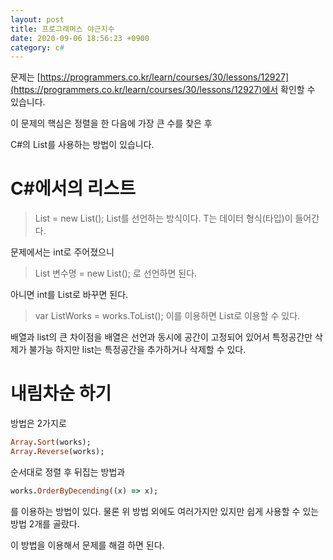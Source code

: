 ```yaml
---
layout: post
title: 프로그래머스 야근지수
date: 2020-09-06 18:56:23 +0900
category: c#
---
```


문제는 [https://programmers.co.kr/learn/courses/30/lessons/12927](https://programmers.co.kr/learn/courses/30/lessons/12927)에서 확인할 수 있습니다.

이 문제의 핵심은 정렬을 한 다음에 가장 큰 수를 찾은 후 

C#의 List를 사용하는 방법이 있습니다.


# C#에서의 리스트

>List<T> = new List<T>();
List를 선언하는 방식이다. T는 데이터 형식(타입)이 들어간다.

문제에서는 int로 주어졌으니 
>List<int> 변수명 = new List<int>();
로 선언하면 된다.

아니면 int를 List로 바꾸면 된다.
>var ListWorks = works.ToList();
이를 이용하면 List로 이용할 수 있다.

배열과 list의 큰 차이점을 배열은 선언과 동시에 공간이 고정되어 있어서 특정공간만 삭제가 불가능 하지만
list는 특정공간을 추가하거나 삭제할 수 있다.

# 내림차순 하기

방법은 2가지로 

```ruby
Array.Sort(works);
Array.Reverse(works);
```
순서대로 정렬 후 뒤집는 방법과

```ruby
works.OrderByDecending((x) => x);
```
를 이용하는 방법이 있다. 물론 위 방법 외에도 여러가지만 있지만 쉽게 사용할 수 있는 방법 2개를 골랐다.

이 방법을 이용해서 문제를 해결 하면 된다.